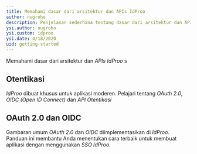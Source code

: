 ```yaml
---
title: Memahami dasar dari arsitektur dan APIs IdProo 
author: nugroho
description: Penjelasan sederhana tentang dasar dari arsitektur dan APIs IdProo 
ysi.author: nugroho
ysi.custom: idproo
ysi.date: 4/18/2020
uid: getting-started
---
```

Memahami dasar dari arsitektur dan *APIs IdProo* s

## Otentikasi
*IdProo* dibuat khusus untuk aplikasi moderen. Pelajari tentang *OAuth 2.0*, *OIDC (Open ID Connect)* dan *API Otentikasi*

## OAuth 2.0 dan OIDC
Gambaran umum *OAuth 2.0* dan *OIDC* diimplementasikan di *IdProo*. Panduan ini membantu Anda menentukan cara terbaik untuk membuat aplikasi dengan menggunakan *SSO IdProo*.